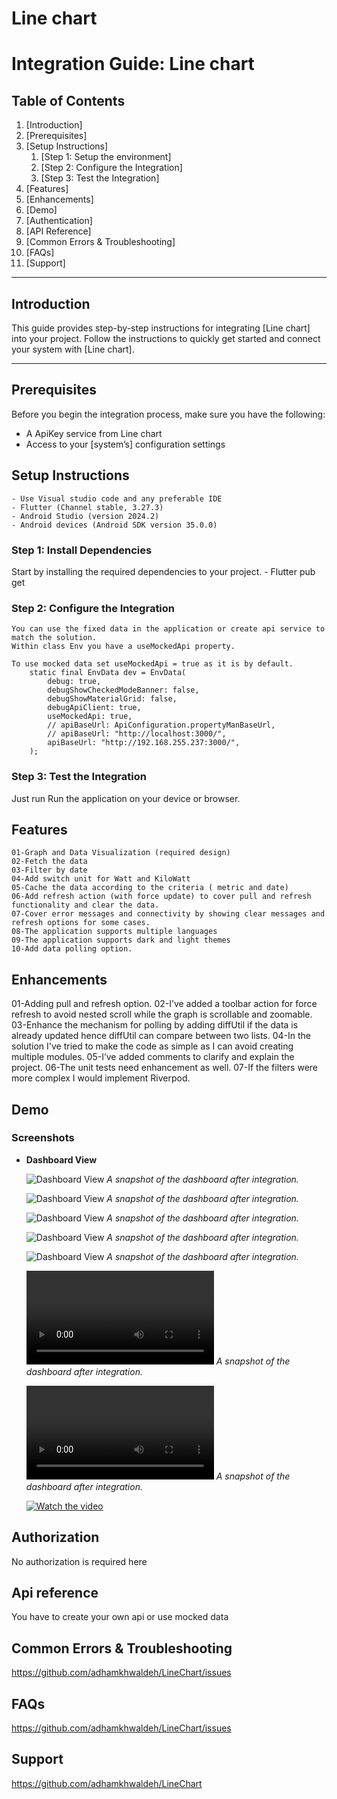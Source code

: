 
# Line chart

# Integration Guide: Line chart

## Table of Contents

1. [Introduction]
2. [Prerequisites]
3. [Setup Instructions]
    1. [Step 1: Setup the environment]
    2. [Step 2: Configure the Integration]
    3. [Step 3: Test the Integration]
4. [Features]
5. [Enhancements]
6. [Demo]
7. [Authentication]
8. [API Reference]
9. [Common Errors & Troubleshooting]
10. [FAQs]
11. [Support]

---

## Introduction

This guide provides step-by-step instructions for integrating [Line chart] into your project.
Follow the instructions to quickly get started and connect your system with [Line chart].

---

## Prerequisites

Before you begin the integration process, make sure you have the following:

- A ApiKey service from Line chart
- Access to your [system’s] configuration settings

## Setup Instructions

    - Use Visual studio code and any preferable IDE
    - Flutter (Channel stable, 3.27.3)
    - Android Studio (version 2024.2)
    - Android devices (Android SDK version 35.0.0)

### Step 1: Install Dependencies

Start by installing the required dependencies to your project.
    - Flutter pub get

### Step 2: Configure the Integration

    You can use the fixed data in the application or create api service to match the solution.
    Within class Env you have a useMockedApi property.

    To use mocked data set useMockedApi = true as it is by default.
        static final EnvData dev = EnvData(
            debug: true,
            debugShowCheckedModeBanner: false,
            debugShowMaterialGrid: false,
            debugApiClient: true,
            useMockedApi: true,
            // apiBaseUrl: ApiConfiguration.propertyManBaseUrl,
            // apiBaseUrl: "http://localhost:3000/",
            apiBaseUrl: "http://192.168.255.237:3000/",
        );

### Step 3: Test the Integration

   Just run Run the application on your device or browser.

## Features

    01-Graph and Data Visualization (required design)
    02-Fetch the data
    03-Filter by date
    04-Add switch unit for Watt and KiloWatt
    05-Cache the data according to the criteria ( metric and date)
    06-Add refresh action (with force update) to cover pull and refresh functionality and clear the data.
    07-Cover error messages and connectivity by showing clear messages and refresh options for some cases.
    08-The application supports multiple languages
    09-The application supports dark and light themes
    10-Add data polling option.

## Enhancements
  
  01-Adding pull and refresh option.
  02-I’ve added a toolbar action for force refresh to avoid nested scroll while the graph is scrollable and zoomable.
  03-Enhance the mechanism for polling by adding diffUtil if the data is already updated hence diffUtil can compare between two lists.
  04-In the solution I've tried to make the code as simple as I can avoid creating multiple modules.
  05-I’ve added comments to clarify and explain the project.
  06-The unit tests need enhancement as well.
  07-If the filters were more complex I would implement Riverpod.

## Demo

### Screenshots

- **Dashboard View**

  ![Dashboard View](./demos/Screenshot_2025-02-01-13-40-48-016_com.enpal.assignment.enpal_assignment.jpg)
  *A snapshot of the dashboard after integration.*

  ![Dashboard View](./demos/Screenshot_2025-02-01-13-40-54-138_com.enpal.assignment.enpal_assignment.jpg)
  *A snapshot of the dashboard after integration.*

  ![Dashboard View](./demos/Screenshot_2025-02-01-13-41-31-480_com.enpal.assignment.enpal_assignment.jpg)
  *A snapshot of the dashboard after integration.*

  ![Dashboard View](./demos/Screenshot_2025-02-01-13-41-37-985_com.enpal.assignment.enpal_assignment.jpg)
  *A snapshot of the dashboard after integration.*

  ![Dashboard View](./demos/Screenshot_2025-02-01-13-41-54-440_com.enpal.assignment.enpal_assignment.jpg)
  *A snapshot of the dashboard after integration.*

  ![Dashboard View](./demos/Enpal_offline_Screenrecorder.mp4)
  *A snapshot of the dashboard after integration.*

  ![Dashboard View](./demos/Enpal_online_polling_Screenrecorder.mp4)
  *A snapshot of the dashboard after integration.*

  [![Watch the video](./demos/Screenshot_2025-02-01-13-41-54-440_com.enpal.assignment.enpal_assignment.jpg)](./demos/Enpal_offline_Screenrecorder.mp4)

  <!-- <video src="./demos/Enpal_online_polling_Screenrecorder.mp4" controls width="600"></video> -->

## Authorization

No authorization is required here

## Api reference

You have to create your own api or use mocked data

## Common Errors & Troubleshooting

<https://github.com/adhamkhwaldeh/LineChart/issues>

## FAQs

<https://github.com/adhamkhwaldeh/LineChart/issues>

## Support

<https://github.com/adhamkhwaldeh/LineChart>
